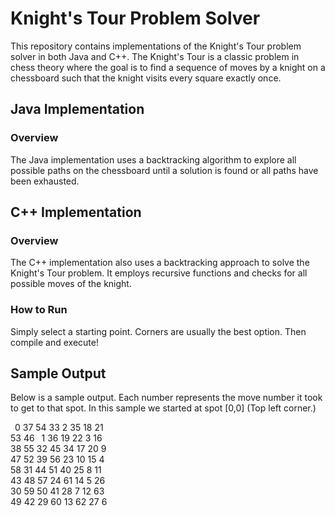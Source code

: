 # Knight's Tour Problem Solver<br />
This repository contains implementations of the Knight's Tour problem solver in both Java and C++. The Knight's Tour is a classic problem in chess theory where the goal is to find a sequence of moves by a knight on a chessboard such that the knight visits every square exactly once.<br />

## Java Implementation<br />
### Overview<br />
The Java implementation uses a backtracking algorithm to explore all possible paths on the chessboard until a solution is found or all paths have been exhausted.<br />

## C++ Implementation<br />
### Overview<br />
The C++ implementation also uses a backtracking approach to solve the Knight's Tour problem. It employs recursive functions and checks for all possible moves of the knight.<br />

### How to Run<br />
Simply select a starting point. Corners are usually the best option. Then compile and execute!<br />

## Sample Output<br />
Below is a sample output. Each number represents the move number it took to get to that spot. In this sample we started at spot [0,0] (Top left corner.) <br />

&ensp;0 37 54 33  2 35 18 21<br />
53 46 &ensp;1 36 19 22  3 16<br />
38 55 32 45 34 17 20  9<br />
47 52 39 56 23 10 15  4<br />
58 31 44 51 40 25  8 11<br />
43 48 57 24 61 14  5 26<br />
30 59 50 41 28  7 12 63<br />
49 42 29 60 13 62 27  6<br />
